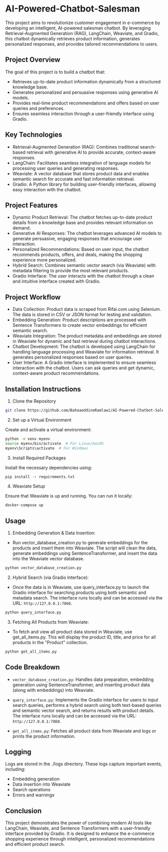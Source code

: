 # AI-Powered-Chatbot-Salesman

This project aims to revolutionize customer engagement in e-commerce by developing an intelligent, AI-powered salesman chatbot. By leveraging Retrieval-Augmented Generation (RAG), LangChain, Weaviate, and Gradio, this chatbot dynamically retrieves product information, generates personalized responses, and provides tailored recommendations to users.

## Project Overview

The goal of this project is to build a chatbot that:

- Retrieves up-to-date product information dynamically from a structured knowledge base.
- Generates personalized and persuasive responses using generative AI models.
- Provides real-time product recommendations and offers based on user queries and preferences.
- Ensures seamless interaction through a user-friendly interface using Gradio.

## Key Technologies

- Retrieval-Augmented Generation (RAG): Combines traditional search-based retrieval with generative AI to provide accurate, context-aware responses.
- LangChain: Facilitates seamless integration of language models for processing user queries and generating responses.
- Weaviate: A vector database that stores product data and enables semantic search for accurate and fast information retrieval.
- Gradio: A Python library for building user-friendly interfaces, allowing easy interaction with the chatbot.

## Project Features

- Dynamic Product Retrieval: The chatbot fetches up-to-date product details from a knowledge base and provides relevant information on demand.
- Generative AI Responses: The chatbot leverages advanced AI models to generate persuasive, engaging responses that encourage user interaction.
- Personalized Recommendations: Based on user input, the chatbot recommends products, offers, and deals, making the shopping experience more personalized.
- Hybrid Search: Combines semantic vector search (via Weaviate) with metadata filtering to provide the most relevant products.
- Gradio Interface: The user interacts with the chatbot through a clean and intuitive interface created with Gradio.

## Project Workflow

- Data Collection: Product data is scraped from Rifai.com using Selenium. The data is stored in CSV or JSON format for testing and validation.
- Embedding Generation: Product descriptions are processed with Sentence Transformers to create vector embeddings for efficient semantic search.
- Weaviate Integration: The product metadata and embeddings are stored in Weaviate for dynamic and fast retrieval during chatbot interactions.
- Chatbot Development: The chatbot is developed using LangChain for handling language processing and Weaviate for information retrieval. It generates personalized responses based on user queries.
- User Interface: A Gradio interface is implemented to ensure seamless interaction with the chatbot. Users can ask queries and get dynamic, context-aware product recommendations.

## Installation Instructions

1. Clone the Repository

```bash
git clone https://github.com/BahaaeddineRamlawi/AI-Powered-Chatbot-Salesman
```

2. Set up a Virtual Environment

Create and activate a virtual environment:

```bash
python -m venv myenv
source myenv/bin/activate  # For Linux/macOS
myenv\Scripts\activate  # For Windows
```

3. Install Required Packages

Install the necessary dependencies using:

```bash
pip install -r requirements.txt
```

4. Weaviate Setup

Ensure that Weaviate is up and running. You can run it locally:

```bash
docker-compose up
```

## Usage

1. Embedding Generation & Data Insertion:

- Run vector_database_creation.py to generate embeddings for the products and insert them into Weaviate. The script will clean the data, generate embeddings using SentenceTransformer, and insert the data into the Weaviate vector database.

```bash
python vector_database_creation.py
```

2. Hybrid Search (via Gradio Interface):

- Once the data is in Weaviate, use query_interface.py to launch the Gradio interface for searching products using both semantic and metadata search. The interface runs locally and can be accessed via the URL: `http://127.0.0.1:7860`.

```bash
python query_interface.py
```

3. Fetching All Products from Weaviate:

- To fetch and view all product data stored in Weaviate, use get_all_items.py. This will display the product ID, title, and price for all products in the "Product" collection.

```bash
python get_all_items.py
```

## Code Breakdown

- `vector_database_creation.py`: Handles data preparation, embedding generation using SentenceTransformer, and inserting product data (along with embeddings) into Weaviate.

- `query_interface.py`: Implements the Gradio interface for users to input search queries, performs a hybrid search using both text-based queries and semantic vector search, and returns results with product details. The interface runs locally and can be accessed via the URL: `http://127.0.0.1:7860`.

- `get_all_items.py`: Fetches all product data from Weaviate and logs or prints the product information.

## Logging

Logs are stored in the ./logs directory. These logs capture important events, including:

- Embedding generation
- Data insertion into Weaviate
- Search operations
- Errors and warnings

## Conclusion

This project demonstrates the power of combining modern AI tools like LangChain, Weaviate, and Sentence Transformers with a user-friendly interface provided by Gradio. It is designed to enhance the e-commerce shopping experience through intelligent, personalized recommendations and efficient product search.
